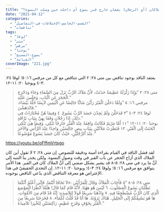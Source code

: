 ```yaml
---
title: "الإعتراض #٢٢١، هل كان الملاكان (أو الرجلان) يقفان خارج قبر يسوع أم داخله حين وصلت النسوة؟"
date: "2021-04-12"
categories: 
  - "القسم-الخامس-الإختلافات-في-التفاصيل"
  - "تناقضات"
tags: 
  - "لوقا"
  - "متى"
  - "مرقس"
  - "يوحنا"
  - "يسوع-المسيح"
  - "القيامة"
coverImage: "221.jpg"
---
```


يعتقد الناقد بوجود تناقض بين متى ٢٨: ٢ التي تتناقض مع كل من مرقس ١٦: ٥؛ لوقا ٢٤: ٣-٤ ويوحنا ٢٠: ١١-١٢.

> متى ٢٨: ٢ ”وَإِذَا زَلْزَلَةٌ عَظِيمَةٌ حَدَثَتْ، لأَنَّ مَلاَكَ الرَّبِّ نَزَلَ مِنَ السَّمَاءِ وَجَاءَ وَدَحْرَجَ الْحَجَرَ عَنِ الْبَابِ، وَجَلَسَ عَلَيْهِ.“  
> مرقس ١٦: ٥ ”وَلَمَّا دَخَلْنَ الْقَبْرَ رَأَيْنَ شَابًّا جَالِسًا عَنِ الْيَمِينِ لاَبِسًا حُلَّةً بَيْضَاءَ، فَانْدَهَشْنَ.“  
> لوقا ٢٤: ٣-٤ ”٣ فَدَخَلْنَ وَلَمْ يَجِدْنَ جَسَدَ الرَّبِّ يَسُوعَ. ٤ وَفِيمَا هُنَّ مُحْتَارَاتٌ فِي ذلِكَ، إِذَا رَجُلاَنِ وَقَفَا بِهِنَّ بِثِيَابٍ بَرَّاقَةٍ.“  
> يوحنا ٢٠: ١١-١٢ ”١١ أَمَّا مَرْيَمُ فَكَانَتْ وَاقِفَةً عِنْدَ الْقَبْرِ خَارِجًا تَبْكِي. وَفِيمَا هِيَ تَبْكِي انْحَنَتْ إِلَى الْقَبْرِ، ١٢ فَنَظَرَتْ مَلاَكَيْنِ بِثِيَابٍ بِيضٍ جَالِسَيْنِ وَاحِدًا عِنْدَ الرَّأْسِ وَالآخَرَ عِنْدَ الرِّجْلَيْنِ، حَيْثُ كَانَ جَسَدُ يَسُوعَ مَوْضُوعًا.“

https://youtu.be/oFffmVrtsgo

لقد فشل الناقد في القيام بقراءة أمينة ودقيقة للنصوص. إن متى ٢٨: ٢ لا تقول أين كان الملاك الذي أزاح الحجر عن باب القبر في وقت وصول النسوة. ولكن يجدر بنا التنبه إلى أنَّ ما يرد في متى ٢٨: ٥-٨ قد يشير بشكل ضمني إلى أنَّ الملاك كان في القبر. هذا الأمر يتوافق مع مرقس ١٦: ٥؛ ولوقا ٢٤: ٣-٤؛ ويوحنا ٢٠: ١١-١٢. إن التحدي الحقيقيّ في هذا الإعتراض هو معرفة التناقض الذي يدّعي الناقض بوجوده.

> متى ٢٨: ٥-٨ ”٥ فَأَجَابَ الْمَلاَكُ وَقَالَ لِلْمَرْأَتَيْنِ :«لاَ تَخَافَا أَنْتُمَا، فَإِنِّي أَعْلَمُ أَنَّكُمَا تَطْلُبَانِ يَسُوعَ الْمَصْلُوبَ. ٦ لَيْسَ هُوَ ههُنَا، لأَنَّهُ قَامَ كَمَا قَالَ! هَلُمَّا انْظُرَا الْمَوْضِعَ الَّذِي كَانَ الرَّبُّ مُضْطَجِعًا فِيهِ. ٧ وَاذْهَبَا سَرِيعًا قُولاَ لِتَلاَمِيذِهِ: إِنَّهُ قَدْ قَامَ مِنَ الأَمْوَاتِ. هَا هُوَ يَسْبِقُكُمْ إِلَى الْجَلِيلِ. هُنَاكَ تَرَوْنَهُ. هَا أَنَا قَدْ قُلْتُ لَكُمَا». ٨ فَخَرَجَتَا سَرِيعًا مِنَ الْقَبْرِ بِخَوْفٍ وَفَرَحٍ عَظِيمٍ، رَاكِضَتَيْنِ لِتُخْبِرَا تَلاَمِيذَهُ.“
